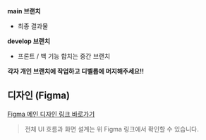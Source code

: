 **main 브랜치**
- 최종 결과물

**develop 브랜치**
- 프론트 / 백 기능 합치는 중간 브랜치

**각자 개인 브랜치에 작업하고 디벨롭에 머지해주세요!!**



## 디자인 (Figma) 

[Figma 메인 디자인 링크 바로가기](https://www.figma.com/design/pFj0N1fZYtJiiGqeJwyCLb/guru2?node-id=82-1499&t=GNdlfoyxsFUz96qn-1)

> 전체 UI 흐름과 화면 설계는 위 Figma 링크에서 확인할 수 있습니다.